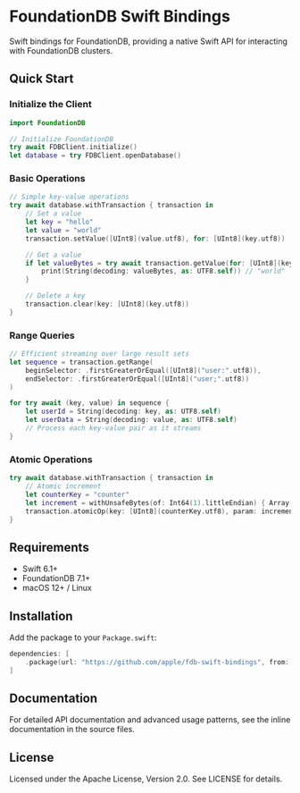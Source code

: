 # FoundationDB Swift Bindings

Swift bindings for FoundationDB, providing a native Swift API for interacting with FoundationDB clusters.

## Quick Start

### Initialize the Client

```swift
import FoundationDB

// Initialize FoundationDB
try await FDBClient.initialize()
let database = try FDBClient.openDatabase()
```

### Basic Operations

```swift
// Simple key-value operations
try await database.withTransaction { transaction in
    // Set a value
    let key = "hello"
    let value = "world"
    transaction.setValue([UInt8](value.utf8), for: [UInt8](key.utf8))

    // Get a value
    if let valueBytes = try await transaction.getValue(for: [UInt8](key.utf8)) {
        print(String(decoding: valueBytes, as: UTF8.self)) // "world"
    }

    // Delete a key
    transaction.clear(key: [UInt8](key.utf8))
}
```

### Range Queries

```swift
// Efficient streaming over large result sets
let sequence = transaction.getRange(
    beginSelector: .firstGreaterOrEqual([UInt8]("user:".utf8)),
    endSelector: .firstGreaterOrEqual([UInt8]("user;".utf8))
)

for try await (key, value) in sequence {
    let userId = String(decoding: key, as: UTF8.self)
    let userData = String(decoding: value, as: UTF8.self)
    // Process each key-value pair as it streams
}
```

### Atomic Operations

```swift
try await database.withTransaction { transaction in
    // Atomic increment
    let counterKey = "counter"
    let increment = withUnsafeBytes(of: Int64(1).littleEndian) { Array($0) }
    transaction.atomicOp(key: [UInt8](counterKey.utf8), param: increment, mutationType: .add)
}
```

## Requirements

- Swift 6.1+
- FoundationDB 7.1+
- macOS 12+ / Linux

## Installation

Add the package to your `Package.swift`:

```swift
dependencies: [
    .package(url: "https://github.com/apple/fdb-swift-bindings", from: "1.0.0")
]
```

## Documentation

For detailed API documentation and advanced usage patterns, see the inline documentation in the source files.

## License

Licensed under the Apache License, Version 2.0. See LICENSE for details.
